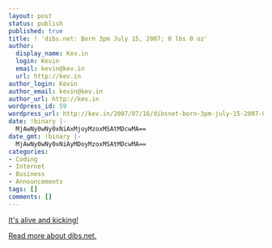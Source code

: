 ```yaml
---
layout: post
status: publish
published: true
title: ! 'dibs.net: Born 3pm July 15, 2007; 0 lbs 0 oz'
author:
  display_name: Kev.in
  login: Kevin
  email: kevin@kev.in
  url: http://kev.in
author_login: Kevin
author_email: kevin@kev.in
author_url: http://kev.in
wordpress_id: 59
wordpress_url: http://kev.in/2007/07/16/dibsnet-born-3pm-july-15-2007-0-lbs-0-oz/
date: !binary |-
  MjAwNy0wNy0xNiAxMjoyMzoxMSAtMDcwMA==
date_gmt: !binary |-
  MjAwNy0wNy0xNiAyMDoyMzoxMSAtMDcwMA==
categories:
- Coding
- Internet
- Business
- Announcements
tags: []
comments: []
---
```

<p><a href="http://blog.dibs.net/2007/07/16/let-the-fun-begin/">It's alive and kicking!</a></p>
<p><a href="http://dibs.net/about">Read more about dibs.net.</a></p>
